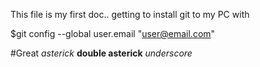 This file is my first doc.. getting to install git to my PC with

$git config --global user.email "user@email.com"

#Great
*asterick*
**double asterick**
_underscore_
